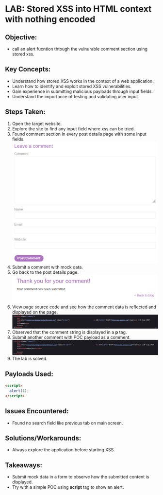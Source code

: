 # LAB: Stored XSS into HTML context with nothing encoded

## Objective:

- call an alert fucntion thtough the vulnurable comment section using stored xss.

## Key Concepts:

- Understand how stored XSS works in the context of a web application.
- Learn how to identify and exploit stored XSS vulnerabilities.
- Gain experience in submitting malicious payloads through input fields.
- Understand the importance of testing and validating user input.

## Steps Taken:

1. Open the target website.
2. Explore the site to find any input field where xss can be tried.
3. Found comment section in every post details page with some input fields.
   ![](./Images/Comment%20form.PNG)
4. Submit a comment with mock data.
5. Go back to the post details page.
   ![](./Images/Go%20back%20to%20post%20page.PNG)
6. View page source code and see how the comment data is reflected and displayed on the page.
   ![](./Images/page%20source.PNG)
7. Observed that the comment string is displayed in a **p** tag.
8. Submit another comment with POC payload as a comment.
   ![](./Images/Submit%20POC.PNG)
9. The lab is solved.

## Payloads Used:

```html
<script>
  alert(1);
</script>
```

## Issues Encountered:

- Found no search field like previous tab on main screen.

## Solutions/Workarounds:

- Always explore the application before starting XSS.

## Takeaways:

- Submit mock data in a form to observe how the submitted content is displayed.
- Try with a simple POC using **script** tag to show an alert.
